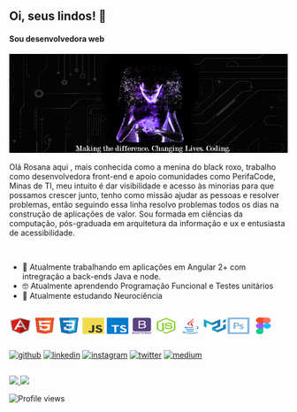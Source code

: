 ## Oi, seus lindos!  👋
#### Sou desenvolvedora web 
![Sou desenvolvedora web ](https://github.com/Rosanaxica/Rosanaxica/blob/master/github_cover.png)

Olá Rosana aqui , mais conhecida como a menina do black roxo, trabalho como  desenvolvedora front-end e apoio comunidades como PerifaCode, Minas de TI, meu intuito é dar visibilidade e acesso às minorias para que possamos crescer junto, tenho como missão ajudar as pessoas e resolver problemas, então seguindo essa linha resolvo problemas todos os dias na construção de aplicações de valor. Sou formada em ciências da computação, pós-graduada em arquitetura da informação e ux e entusiasta de acessibilidade.

<br>

- 👔 Atualmente trabalhando em aplicações em Angular 2+ com intregração a back-ends Java e node.
- 🤓 Atualmente aprendendo Programação Funcional e Testes unitários
- 🧠 Atualmente estudando Neurociência 

<br>


<div style="display:'flex'; justify-content:'center';">
<img align="center" src='https://github.com/Rosanaxica/Rosanaxica/blob/master/angularjs-original.svg' alt='angular' height='30' width='40'>
<img align="center"src='https://github.com/Rosanaxica/Rosanaxica/blob/master/html5-original.svg' alt='html5'height='30' width='40'>
<img align="center"src='https://github.com/Rosanaxica/Rosanaxica/blob/master/css3-original.svg' alt='css3' height='30' width='40'>
<img align="center" src='https://github.com/Rosanaxica/Rosanaxica/blob/master/javascript-original.svg' alt='javascript' height='30' width='40'>
<img align="center" src='https://github.com/Rosanaxica/Rosanaxica/blob/master/typescript-original.svg' alt='typescript' height='30' width='40'>
<img align="center"src='https://github.com/Rosanaxica/Rosanaxica/blob/master/bootstrap-plain-wordmark.svg' alt='boostrap' height='30' width='40'>
<img align="center" src='https://github.com/Rosanaxica/Rosanaxica/blob/master/nodejs-original.svg' alt='nodejs' height='30' width='40'>
<img align="center"src='https://github.com/Rosanaxica/Rosanaxica/blob/master/java-original.svg' alt='java' height='30' width='40'>
<img align="center"src='https://github.com/Rosanaxica/Rosanaxica/blob/master/materialui-original.svg' alt='material'height='30' width='40'>
<img align="center" src='https://github.com/Rosanaxica/Rosanaxica/blob/master/photoshop-line.svg' alt='photoshop' height='30' width='40'>
<img align="center"src='https://github.com/Rosanaxica/Rosanaxica/blob/master/figma-original.svg' alt='figma' height='30' width='40'>
</div>



##

[<img src='https://img.shields.io/badge/GitHub-100000?style=for-the-badge&logo=github&logoColor=white' alt='github' height='20'>](https://github.com/rosanaxica) [<img src='https://img.shields.io/badge/LinkedIn-0077B5?style=for-the-badge&logo=linkedin&logoColor=white' alt='linkedin' height='20'>](https://www.linkedin.com/in/rsouzada/) [<img src='https://img.shields.io/badge/Instagram-E4405F?style=for-the-badge&logo=instagram&logoColor=white' alt='instagram' height='20'>](https://www.instagram.com/rosanaxica/)  [<img src='https://img.shields.io/badge/Twitter-1DA1F2?style=for-the-badge&logo=twitter&logoColor=white' alt='twitter' height='20'>](https://twitter.com/rosanaxica)  [<img src='https://img.shields.io/badge/Medium-12100E?style=for-the-badge&logo=medium&logoColor=white' alt='medium' height='20'>](https://medium.com/@rosanaxica7)  
##


<a href="https://github.com/rosanaxica/github-readme-stats">
  <img  src="https://github-readme-stats.vercel.app/api?username=rosanaxica&theme=midnight-purple&show_icons=false" />
</a>
<a href="#">
  <img  src="https://github-readme-stats.vercel.app/api/top-langs/?username=rosanaxica&layout=compact&theme=midnight-purple" />
</a>

![Profile views](https://gpvc.arturio.dev/rosanaxica)
